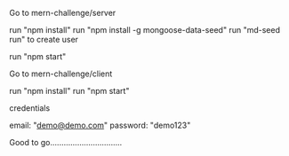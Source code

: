 Go to mern-challenge/server

run "npm install"
run "npm install -g mongoose-data-seed"
run "md-seed run" to create user

run "npm start"

Go to mern-challenge/client

run "npm install"
run "npm start"

credentials

email: "demo@demo.com"
password: "demo123"

Good to go................................